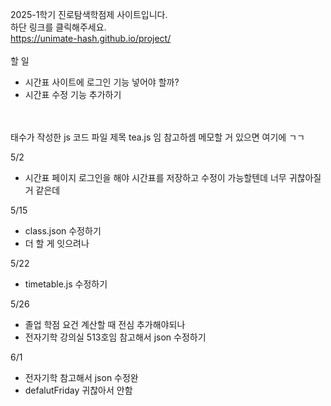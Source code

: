 2025-1학기 진로탐색학점제 사이트입니다. <br>
하단 링크를 클릭해주세요. <br>
https://unimate-hash.github.io/project/
<br>
<br>
할 일 <br>
- 시간표 사이트에 로그인 기능 넣어야 할까?
- 시간표 수정 기능 추가하기


<br><br>
태수가 작성한 js 코드 파일 제목 tea.js 임 참고하셈 메모할 거 있으면 여기에 ㄱㄱ


5/2
- 시간표 페이지 로그인을 해야 시간표를 저장하고 수정이 가능할텐데 너무 귀찮아질 거 같은데

5/15
- class.json 수정하기
- 더 할 게 잇으려나

5/22
- timetable.js 수정하기

5/26
- 졸업 학점 요건 계산할 때 전심 추가해야되나
- 전자기학 강의실 513호임 참고해서 json 수정하기

6/1
- 전자기학 참고해서 json 수정완
- defalutFriday 귀찮아서 안함
